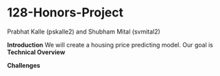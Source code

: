 # 128-Honors-Project
Prabhat Kalle (pskalle2) and Shubham Mital (svmital2)

**Introduction**
We will create a housing price predicting model. Our goal is 
**Technical Overview**

**Challenges**
